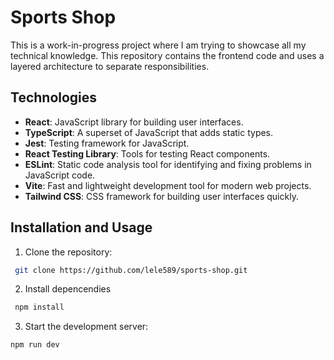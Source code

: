 # Sports Shop

This is a work-in-progress project where I am trying to showcase all my technical knowledge. This repository contains the frontend code and uses a layered architecture to separate responsibilities.

## Technologies

- **React**: JavaScript library for building user interfaces.
- **TypeScript**: A superset of JavaScript that adds static types.
- **Jest**: Testing framework for JavaScript.
- **React Testing Library**: Tools for testing React components.
- **ESLint**: Static code analysis tool for identifying and fixing problems in JavaScript code.
- **Vite**: Fast and lightweight development tool for modern web projects.
- **Tailwind CSS**: CSS framework for building user interfaces quickly.

## Installation and Usage

1. Clone the repository:
  ```bash
   git clone https://github.com/lele589/sports-shop.git
   ```
2. Install depencendies
  ```bash
   npm install
   ```
3. Start the development server:
  ```bash
  npm run dev
  ```